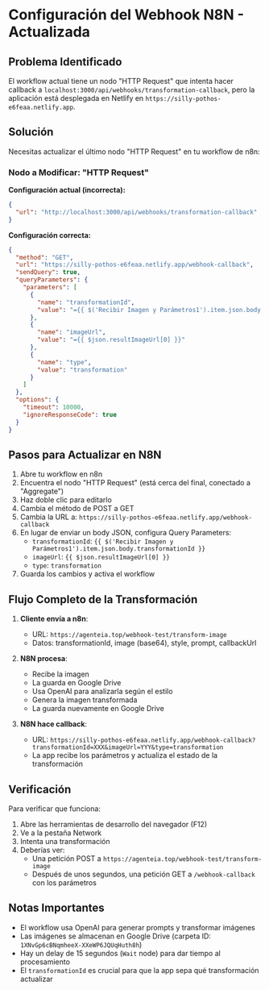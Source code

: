 # Configuración del Webhook N8N - Actualizada

## Problema Identificado

El workflow actual tiene un nodo "HTTP Request" que intenta hacer callback a `localhost:3000/api/webhooks/transformation-callback`, pero la aplicación está desplegada en Netlify en `https://silly-pothos-e6feaa.netlify.app`.

## Solución

Necesitas actualizar el último nodo "HTTP Request" en tu workflow de n8n:

### Nodo a Modificar: "HTTP Request"

**Configuración actual (incorrecta):**
```json
{
  "url": "http://localhost:3000/api/webhooks/transformation-callback"
}
```

**Configuración correcta:**
```json
{
  "method": "GET",
  "url": "https://silly-pothos-e6feaa.netlify.app/webhook-callback",
  "sendQuery": true,
  "queryParameters": {
    "parameters": [
      {
        "name": "transformationId",
        "value": "={{ $('Recibir Imagen y Parámetros1').item.json.body.transformationId }}"
      },
      {
        "name": "imageUrl",
        "value": "={{ $json.resultImageUrl[0] }}"
      },
      {
        "name": "type",
        "value": "transformation"
      }
    ]
  },
  "options": {
    "timeout": 10000,
    "ignoreResponseCode": true
  }
}
```

## Pasos para Actualizar en N8N

1. Abre tu workflow en n8n
2. Encuentra el nodo "HTTP Request" (está cerca del final, conectado a "Aggregate")
3. Haz doble clic para editarlo
4. Cambia el método de POST a GET
5. Cambia la URL a: `https://silly-pothos-e6feaa.netlify.app/webhook-callback`
6. En lugar de enviar un body JSON, configura Query Parameters:
   - `transformationId`: `{{ $('Recibir Imagen y Parámetros1').item.json.body.transformationId }}`
   - `imageUrl`: `{{ $json.resultImageUrl[0] }}`
   - `type`: `transformation`
7. Guarda los cambios y activa el workflow

## Flujo Completo de la Transformación

1. **Cliente envía a n8n**: 
   - URL: `https://agenteia.top/webhook-test/transform-image`
   - Datos: transformationId, image (base64), style, prompt, callbackUrl

2. **N8N procesa**:
   - Recibe la imagen
   - La guarda en Google Drive
   - Usa OpenAI para analizarla según el estilo
   - Genera la imagen transformada
   - La guarda nuevamente en Google Drive

3. **N8N hace callback**:
   - URL: `https://silly-pothos-e6feaa.netlify.app/webhook-callback?transformationId=XXX&imageUrl=YYY&type=transformation`
   - La app recibe los parámetros y actualiza el estado de la transformación

## Verificación

Para verificar que funciona:
1. Abre las herramientas de desarrollo del navegador (F12)
2. Ve a la pestaña Network
3. Intenta una transformación
4. Deberías ver:
   - Una petición POST a `https://agenteia.top/webhook-test/transform-image`
   - Después de unos segundos, una petición GET a `/webhook-callback` con los parámetros

## Notas Importantes

- El workflow usa OpenAI para generar prompts y transformar imágenes
- Las imágenes se almacenan en Google Drive (carpeta ID: `1XNvGp6cBNqmheeX-XXeWP6JQUqHuth8h`)
- Hay un delay de 15 segundos (`Wait` node) para dar tiempo al procesamiento
- El `transformationId` es crucial para que la app sepa qué transformación actualizar